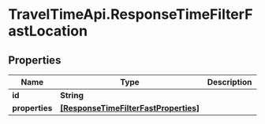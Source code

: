 # TravelTimeApi.ResponseTimeFilterFastLocation

## Properties

Name | Type | Description | Notes
------------ | ------------- | ------------- | -------------
**id** | **String** |  | 
**properties** | [**[ResponseTimeFilterFastProperties]**](ResponseTimeFilterFastProperties.md) |  | 


